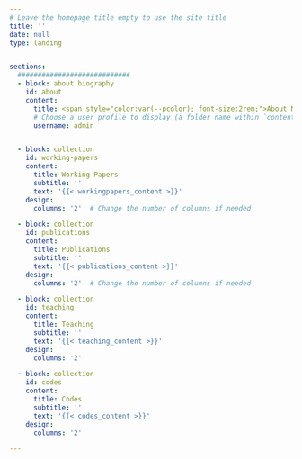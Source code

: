 ```yaml
---
# Leave the homepage title empty to use the site title
title: ''
date: null
type: landing


sections:
  ############################
  - block: about.biography
    id: about
    content:
      title: <span style="color:var(--pcolor); font-size:2rem;">About Me</span>
      # Choose a user profile to display (a folder name within `content/authors/`)
      username: admin


  - block: collection
    id: working-papers
    content:
      title: Working Papers 
      subtitle: ''
      text: '{{< workingpapers_content >}}'
    design:
      columns: '2'  # Change the number of columns if needed

  - block: collection
    id: publications
    content:
      title: Publications
      subtitle: ''
      text: '{{< publications_content >}}'
    design:
      columns: '2'  # Change the number of columns if needed

  - block: collection
    id: teaching
    content:
      title: Teaching
      subtitle: ''
      text: '{{< teaching_content >}}'
    design:
      columns: '2'

  - block: collection
    id: codes
    content:
      title: Codes
      subtitle: ''
      text: '{{< codes_content >}}'
    design:
      columns: '2'

---
```


<script src="/js/coauthors.js"></script>